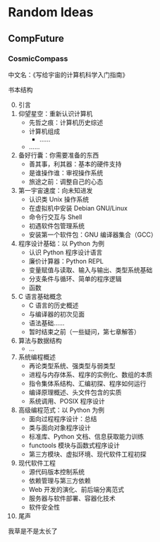 # Random Ideas

## CompFuture

### CosmicCompass

中文名：《写给宇宙的计算机科学入门指南》

书本结构

0. 引言
1. 仰望星空：重新认识计算机
   - 先哲之痕：计算机历史综述
   - 计算机组成
     - ……
   - ……
2. 备好行囊：你需要准备的东西
   - 善其事，利其器：基本的硬件支持
   - 是谁操作谁：审视操作系统
   - 旅途之前：调整自己的心态
3. 第一宇宙速度：向未知进发
   - 认识类 Unix 操作系统
   - 在虚拟机中安装 Debian GNU/Linux
   - 命令行交互与 Shell
   - 初遇软件包管理系统
   - 安装第一个软件包：GNU 编译器集合（GCC）
4. 程序设计基础：以 Python 为例
   - 认识 Python 程序设计语言
   - 廉价计算器：Python REPL
   - 变量赋值与读取、输入与输出、类型系统基础
   - 分支条件与循环、简单的程序逻辑
   - 函数
5. C 语言基础概念
   - C 语言的历史概述
   - 与编译器的初次见面
   - 语法基础……
   - 暂时结束之前（一些疑问，第七章解答）
6. 算法与数据结构
     - ...
7. 系统编程概述
   - 再论类型系统、强类型与弱类型
   - 进程与内存体系、程序的实例化、数组的本质
   - 指令集体系结构、汇编初探、程序如何运行
   - 编译原理概述、头文件包含的实质
   - 系统调用、POSIX 程序设计
8. 高级编程范式：以 Python 为例
   - 面向过程程序设计：总结
   - 类与面向对象程序设计
   - 标准库、Python 文档、信息获取能力训练
   - functools 模块与函数式程序设计
   - 第三方模块、虚拟环境、现代软件工程初探 
9. 现代软件工程
   - 源代码版本控制系统
   - 依赖管理与第三方依赖
   - Web 开发的演化、前后端分离范式
   - 服务器与软件部署、容器化技术
   - 软件安全性
10. 尾声

我草是不是太长了
